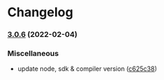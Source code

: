 # Changelog

### [3.0.6](https://www.github.com/aeternity/aepp-aeproject-js/compare/v3.0.5...v3.0.6) (2022-02-04)


### Miscellaneous

* update node, sdk & compiler version ([c625c38](https://www.github.com/aeternity/aepp-aeproject-js/commit/c625c38516429ffc65c8924da88a27303dfc4f10))
